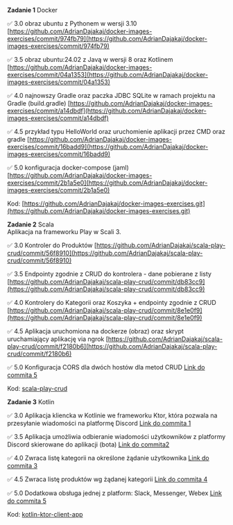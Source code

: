 **Zadanie 1** Docker

:white_check_mark: 3.0 obraz ubuntu z Pythonem w wersji 3.10 [https://github.com/AdrianDajakaj/docker-images-exercises/commit/974fb79](https://github.com/AdrianDajakaj/docker-images-exercises/commit/974fb79)

:white_check_mark: 3.5 obraz ubuntu:24.02 z Javą w wersji 8 oraz Kotlinem [https://github.com/AdrianDajakaj/docker-images-exercises/commit/04a1353](https://github.com/AdrianDajakaj/docker-images-exercises/commit/04a1353)

:white_check_mark: 4.0 najnowszy Gradle oraz paczka JDBC SQLite w ramach projektu na Gradle (build.gradle) [https://github.com/AdrianDajakaj/docker-images-exercises/commit/a14dbdf](https://github.com/AdrianDajakaj/docker-images-exercises/commit/a14dbdf)

:white_check_mark: 4.5 przykład typu HelloWorld oraz uruchomienie aplikacji przez CMD oraz gradle [https://github.com/AdrianDajakaj/docker-images-exercises/commit/16badd9](https://github.com/AdrianDajakaj/docker-images-exercises/commit/16badd9)

:white_check_mark: 5.0 konfiguracja docker-compose (jaml) [https://github.com/AdrianDajakaj/docker-images-exercises/commit/2b1a5e0](https://github.com/AdrianDajakaj/docker-images-exercises/commit/2b1a5e0)


Kod: [https://github.com/AdrianDajakaj/docker-images-exercises.git](https://github.com/AdrianDajakaj/docker-images-exercises.git)

**Zadanie 2** Scala  
Aplikacja na frameworku Play w Scali 3. 

:white_check_mark: 3.0 Kontroler do Produktów [https://github.com/AdrianDajakaj/scala-play-crud/commit/56f8910](https://github.com/AdrianDajakaj/scala-play-crud/commit/56f8910)

:white_check_mark: 3.5 Endpointy zgodnie z CRUD do kontrolera - dane pobierane z listy [https://github.com/AdrianDajakaj/scala-play-crud/commit/db83cc9](https://github.com/AdrianDajakaj/scala-play-crud/commit/db83cc9)

:white_check_mark: 4.0 Kontrolery do Kategorii oraz Koszyka + endpointy zgodnie z CRUD
 [https://github.com/AdrianDajakaj/scala-play-crud/commit/8e1e0f9](https://github.com/AdrianDajakaj/scala-play-crud/commit/8e1e0f9)

:white_check_mark: 4.5 Aplikacja uruchomiona na dockerze (obraz) oraz skrypt uruchamiający aplikację via ngrok
 [https://github.com/AdrianDajakaj/scala-play-crud/commit/f2180b6](https://github.com/AdrianDajakaj/scala-play-crud/commit/f2180b6)

:white_check_mark: 5.0 Konfiguracja CORS dla dwóch hostów dla metod CRUD [Link do commita 5](https://github.com/kprzystalski/workshop_template/commit/hash)


Kod: [scala-play-crud](https://github.com/AdrianDajakaj/scala-play-crud.git)

**Zadanie 3** Kotlin

:white_check_mark: 3.0 Aplikacja kliencka w Kotlinie we frameworku Ktor, która pozwala na przesyłanie wiadomości na platformę Discord [Link do commita 1](https://github.com/kprzystalski/workshop_template/commit/hash)

:white_check_mark: 3.5 Aplikacja umożliwia odbieranie wiadomości użytkowników z platformy Discord skierowane do aplikacji (bota) [Link do commita2 ](https://github.com/kprzystalski/workshop_template/commit/hash)

:white_check_mark: 4.0 Zwraca listę kategorii na określone żądanie użytkownika
 [Link do commita 3](https://github.com/kprzystalski/workshop_template/commit/hash)

:white_check_mark: 4.5 Zwraca listę produktów wg żądanej kategorii
 [Link do commita 4](https://github.com/kprzystalski/workshop_template/commit/hash)

:white_check_mark: 5.0 Dodatkowa obsługa jednej z platform: Slack, Messenger, Webex [Link do commita 5](https://github.com/kprzystalski/workshop_template/commit/hash)


Kod: [kotlin-ktor-client-app](https://github.com/AdrianDajakaj/kotlin-ktor-client-app.git)

